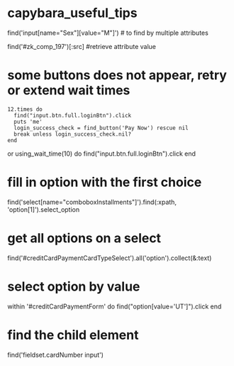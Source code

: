 # capybara_useful_tips

find('input[name="Sex"][value="M"]') # to find by multiple attributes

find('#zk_comp_197')[:src] #retrieve attribute value

# some buttons does not appear, retry or extend wait times
    12.times do
      find("input.btn.full.loginBtn").click
      puts 'me'
      login_success_check = find_button('Pay Now') rescue nil
      break unless login_success_check.nil?
    end

or
    using_wait_time(10) do
      find("input.btn.full.loginBtn").click
    end

# fill in option with the first choice
find('select[name="comboboxInstallments"]').find(:xpath, 'option[1]').select_option

# get all options on a select
find('#creditCardPaymentCardTypeSelect').all('option').collect(&:text)
# select option by value
within '#creditCardPaymentForm' do
  find("option[value='UT']").click
end

# find the child element
find('fieldset.cardNumber input')
